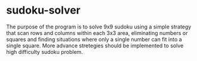 # sudoku-solver

The purpose of the program is to solve 9x9 sudoku using a simple strategy that scan rows and columns within each 3x3 area, eliminating numbers or squares and finding situations where only a single number can fit into a single square. More advance stretegies should be implemented to solve high difficulty sudoku problem.
